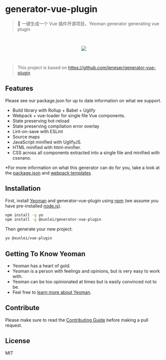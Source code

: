 # generator-vue-plugin 

> 🚀 一键生成一个 Vue 插件开源项目，Yeoman generator generating vue plugin

<br>
<p align="center">
  <img src="https://raw.githubusercontent.com/jeneser/generator-vue-plugin/master/screenshot.gif" />
</p>
<br>

> This project is based on https://github.com/jeneser/generator-vue-plugin

## Features

Please see our package.json for up to date information on what we support.

- Build library with Rollup + Babel + Uglify
- Webpack + vue-loader for single file Vue components.
- State preserving hot-reload
- State preserving compilation error overlay
- Lint-on-save with ESLint
- Source maps
- JavaScript minified with UglifyJS.
- HTML minified with html-minifier.
- CSS across all components extracted into a single file and minified with cssnano.

*For more information on what this generator can do for you, take a look at the [package.json](https://github.com/jeneser/generator-vue-plugin/blob/master/package.json) and [webpack templates](https://github.com/vuejs-templates/webpack)

## Installation

First, install [Yeoman](http://yeoman.io) and generator-vue-plugin using [npm](https://www.npmjs.com/) (we assume you have pre-installed [node.js](https://nodejs.org/)).

```bash
npm install -g yo
npm install -g @xunlei/generator-vue-plugin
```

Then generate your new project:

```bash
yo @xunlei/vue-plugin
```

## Getting To Know Yeoman

 * Yeoman has a heart of gold.
 * Yeoman is a person with feelings and opinions, but is very easy to work with.
 * Yeoman can be too opinionated at times but is easily convinced not to be.
 * Feel free to [learn more about Yeoman](http://yeoman.io/).

## Contribute

Please make sure to read the [Contributing Guide](https://github.com/jeneser/generator-vue-plugin/blob/master/CONTRIBUTING.md) before making a pull request.

## License

MIT
